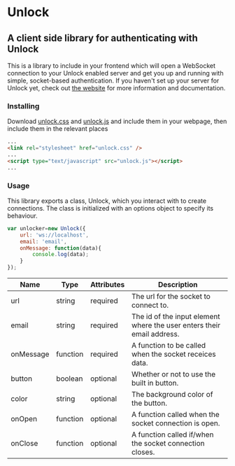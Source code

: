 # Unlock

## A client side library for authenticating with Unlock
This is a library to include in your frontend which will open a WebSocket connection to your Unlock enabled server and get you up and running with simple, socket-based authentication. If you haven't set up your server for Unlock yet, check out [the website](https://www.unlock-auth.com/documentation) for more information and documentation.

### Installing
Download [unlock.css](https://raw.githubusercontent.com/GuyShane/UnlockClient/master/src/unlock.css) and [unlock.js](https://raw.githubusercontent.com/GuyShane/UnlockClient/master/src/unlock.js) and include them in your webpage, then include them in the relevant places
```html
...
<link rel="stylesheet" href="unlock.css" />
...
<script type="text/javascript" src="unlock.js"></script>
...
```

### Usage
This library exports a class, Unlock, which you interact with to create connections. The class is initialized with an options object to specify its behaviour.
```js
var unlocker=new Unlock({
    url: 'ws://localhost',
    email: 'email',
    onMessage: function(data){
        console.log(data);
    }
});
```
| Name | Type | Attributes | Description |
| ---- | ---- | ---------- | ----------- |
| url | string | required | The url for the socket to connect to. |
| email | string | required | The id of the input element where the user enters their email address. |
| onMessage | function | required | A function to be called when the socket receices data. |
| button | boolean | optional | Whether or not to use the built in button. |
| color | string | optional | The background color of the button. |
| onOpen | function | optional | A function called when the socket connection is open. |
| onClose | function | optional | A function called if/when the socket connection closes. |

